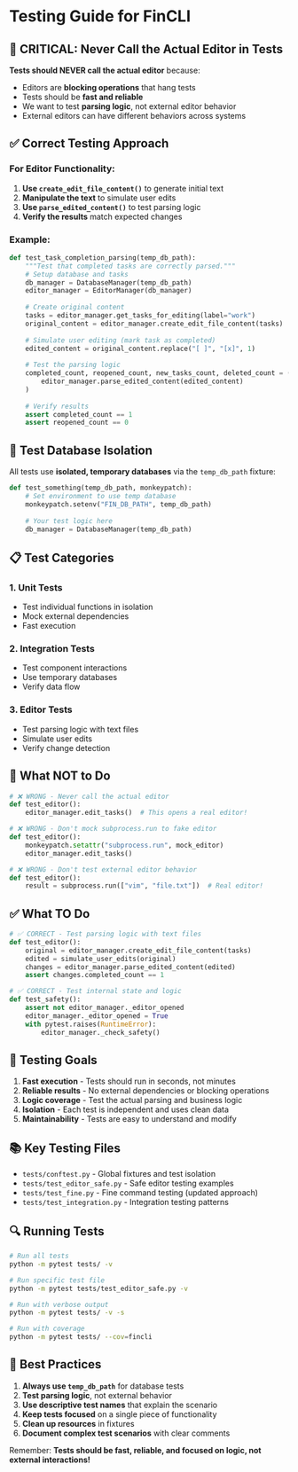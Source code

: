 # Testing Guide for FinCLI

## 🚫 **CRITICAL: Never Call the Actual Editor in Tests**

**Tests should NEVER call the actual editor** because:
- Editors are **blocking operations** that hang tests
- Tests should be **fast and reliable**
- We want to test **parsing logic**, not external editor behavior
- External editors can have different behaviors across systems

## ✅ **Correct Testing Approach**

### **For Editor Functionality:**
1. **Use `create_edit_file_content()`** to generate initial text
2. **Manipulate the text** to simulate user edits
3. **Use `parse_edited_content()`** to test parsing logic
4. **Verify the results** match expected changes

### **Example:**
```python
def test_task_completion_parsing(temp_db_path):
    """Test that completed tasks are correctly parsed."""
    # Setup database and tasks
    db_manager = DatabaseManager(temp_db_path)
    editor_manager = EditorManager(db_manager)
    
    # Create original content
    tasks = editor_manager.get_tasks_for_editing(label="work")
    original_content = editor_manager.create_edit_file_content(tasks)
    
    # Simulate user editing (mark task as completed)
    edited_content = original_content.replace("[ ]", "[x]", 1)
    
    # Test the parsing logic
    completed_count, reopened_count, new_tasks_count, deleted_count = (
        editor_manager.parse_edited_content(edited_content)
    )
    
    # Verify results
    assert completed_count == 1
    assert reopened_count == 0
```

## 🔧 **Test Database Isolation**

All tests use **isolated, temporary databases** via the `temp_db_path` fixture:

```python
def test_something(temp_db_path, monkeypatch):
    # Set environment to use temp database
    monkeypatch.setenv("FIN_DB_PATH", temp_db_path)
    
    # Your test logic here
    db_manager = DatabaseManager(temp_db_path)
```

## 📋 **Test Categories**

### **1. Unit Tests**
- Test individual functions in isolation
- Mock external dependencies
- Fast execution

### **2. Integration Tests**
- Test component interactions
- Use temporary databases
- Verify data flow

### **3. Editor Tests**
- Test parsing logic with text files
- Simulate user edits
- Verify change detection

## 🚨 **What NOT to Do**

```python
# ❌ WRONG - Never call the actual editor
def test_editor():
    editor_manager.edit_tasks()  # This opens a real editor!

# ❌ WRONG - Don't mock subprocess.run to fake editor
def test_editor():
    monkeypatch.setattr("subprocess.run", mock_editor)
    editor_manager.edit_tasks()

# ❌ WRONG - Don't test external editor behavior
def test_editor():
    result = subprocess.run(["vim", "file.txt"])  # Real editor!
```

## ✅ **What TO Do**

```python
# ✅ CORRECT - Test parsing logic with text files
def test_editor():
    original = editor_manager.create_edit_file_content(tasks)
    edited = simulate_user_edits(original)
    changes = editor_manager.parse_edited_content(edited)
    assert changes.completed_count == 1

# ✅ CORRECT - Test internal state and logic
def test_safety():
    assert not editor_manager._editor_opened
    editor_manager._editor_opened = True
    with pytest.raises(RuntimeError):
        editor_manager._check_safety()
```

## 🎯 **Testing Goals**

1. **Fast execution** - Tests should run in seconds, not minutes
2. **Reliable results** - No external dependencies or blocking operations
3. **Logic coverage** - Test the actual parsing and business logic
4. **Isolation** - Each test is independent and uses clean data
5. **Maintainability** - Tests are easy to understand and modify

## 📚 **Key Testing Files**

- `tests/conftest.py` - Global fixtures and test isolation
- `tests/test_editor_safe.py` - Safe editor testing examples
- `tests/test_fine.py` - Fine command testing (updated approach)
- `tests/test_integration.py` - Integration testing patterns

## 🔍 **Running Tests**

```bash
# Run all tests
python -m pytest tests/ -v

# Run specific test file
python -m pytest tests/test_editor_safe.py -v

# Run with verbose output
python -m pytest tests/ -v -s

# Run with coverage
python -m pytest tests/ --cov=fincli
```

## 🚀 **Best Practices**

1. **Always use `temp_db_path`** for database tests
2. **Test parsing logic**, not external behavior
3. **Use descriptive test names** that explain the scenario
4. **Keep tests focused** on a single piece of functionality
5. **Clean up resources** in fixtures
6. **Document complex test scenarios** with clear comments

Remember: **Tests should be fast, reliable, and focused on logic, not external interactions!** 